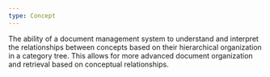 ```yaml
---
type: Concept
---
```


The ability of a document management system to understand and interpret the relationships between concepts based on their hierarchical organization in a category tree. This allows for more advanced document organization and retrieval based on conceptual relationships.